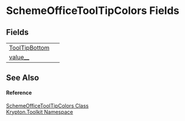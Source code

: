# SchemeOfficeToolTipColors Fields




## Fields
<table>
<tr>
<td><a href="3ace8aab-74b0-6fc1-f022-508fea3352fb.md">ToolTipBottom</a></td>
<td> </td></tr>
<tr>
<td><a href="ffbdc1fb-0143-8cba-349b-0d47f531d8a2.md">value__</a></td>
<td> </td></tr>
</table>

## See Also


#### Reference
<a href="020fd739-2523-f9f7-04c3-ad981889255a.md">SchemeOfficeToolTipColors Class</a>  
<a href="79d2eac2-21f4-54ff-7552-b20c33c30600.md">Krypton.Toolkit Namespace</a>  
